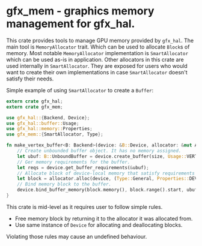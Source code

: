 
# gfx_mem - graphics memory management for gfx_hal.

This crate provides tools to manage GPU memory provided by `gfx_hal`.
The main tool is `MemoryAllocator` trait. Which can be used to allocate `Block`s of memory.
Most notable `MemoryAllocator` implementation is `SmartAllocator` which can be used as-is in application.
Other allocators in this crate are used internally in `SmartAllocator`.
They are exposed for users who would want to create their own implementations
in case `SmartAllocator` doesn't satisfy their needs.

Simple example of using `SmartAllocator` to create a `Buffer`:

```rust
extern crate gfx_hal;
extern crate gfx_mem;

use gfx_hal::{Backend, Device};
use gfx_hal::buffer::Usage;
use gfx_hal::memory::Properties;
use gfx_mem::{SmartAllocator, Type};

fn make_vertex_buffer<B: Backend>(device: &B::Device, allocator: &mut Allocator, size: u64) -> Result<B::Buffer, Box<Error>> {
    // Create unbounded buffer object. It has no memory assigned.
    let ubuf: B::UnboundBuffer = device.create_buffer(size, Usage::VERTEX).map_err(Box::new)?;
    // Ger memory requirements for the buffer.
    let reqs = device.get_buffer_requirements(&ubuf);
    // Allocate block of device-local memory that satisfy requirements for buffer.
    let block = allocator.alloc(device, (Type::General, Properties::DEVICE_LOCAL), reqs).map_err(Box::new)?;
    // Bind memory block to the buffer.
    device.bind_buffer_memory(block.memory(), block.range().start, ubuf).map_err(Box::new)
}
```

This crate is mid-level as it requires user to follow simple rules.
* Free memory block by returning it to the allocator it was allocated from.
* Use same instance of `Device` for allocating and deallocating blocks.

Violating those rules may cause an undefined behaviour.